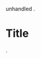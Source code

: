 unhandled
.
# Title
[](ref)
.
<document source="root/test.md">
    <section ids="title" names="title">
        <title>
            Title
        <paragraph>
            <reference refuri="ref">

<src>/test.md:2: WARNING: Unhandled link URI (prepend with '#' or 'myst:project#'?): 'ref' [myst.invalid_uri]
.

doc_path
.
# Title
[](other.md)
.
<document source="root/test.md">
    <section ids="title" names="title">
        <title>
            Title
        <paragraph>
            <reference classes="myst-doc" internal="True" refuri="other.html">
                Other
.

doc_path_text
.
# Title
[*text*](other.md)
.
<document source="root/test.md">
    <section ids="title" names="title">
        <title>
            Title
        <paragraph>
            <reference classes="myst-doc" internal="True" refuri="other.html">
                <emphasis>
                    text
.

file_path
.
# Title
[](other.txt)
.
<document source="root/test.md">
    <section ids="title" names="title">
        <title>
            Title
        <paragraph>
            <download_reference classes="myst" filename="8b15c0404e301d2ad766e86e4f4e1ffd/other.txt" refdoc="test" reftarget="other.txt">
                <literal classes="xref download">
                    other.txt
.

file_path_text
.
# Title
[*text*](other.txt)
.
<document source="root/test.md">
    <section ids="title" names="title">
        <title>
            Title
        <paragraph>
            <download_reference classes="myst" filename="8b15c0404e301d2ad766e86e4f4e1ffd/other.txt" refdoc="test" reftarget="other.txt">
                <inline classes="xref download">
                    <emphasis>
                        text
.

fragment_local
.
(ref)=
# Title
[](#ref)
.
<document source="root/test.md">
    <target refid="ref">
    <section ids="title ref" names="title ref">
        <title>
            Title
        <paragraph>
            <reference classes="myst-local" internal="True" refid="ref">
                Title
.

fragment_local_text
.
(ref)=
# Title
[*text*](#ref)
.
<document source="root/test.md">
    <target refid="ref">
    <section ids="title ref" names="title ref">
        <title>
            Title
        <paragraph>
            <reference classes="myst-local" internal="True" refid="ref">
                <emphasis>
                    text
.

doc_path_target
.
# Title
[](other.md#ref2)
.
<document source="root/test.md">
    <section ids="title" names="title">
        <title>
            Title
        <paragraph>
            <reference classes="myst-doc" internal="True" refuri="other.html#ref2">
                Other
.

myst_local
.
(ref)=
# Title
[](myst:local#ref)
.
<document source="root/test.md">
    <target refid="ref">
    <section ids="title ref" names="title ref">
        <title>
            Title
        <paragraph>
            <reference classes="myst-local" internal="True" refid="ref">
                Title
.

myst_local_auto
.
(ref)=
# Title
<myst:local#ref>
.
<document source="root/test.md">
    <target refid="ref">
    <section ids="title ref" names="title ref">
        <title>
            Title
        <paragraph>
            <reference classes="myst-local" internal="True" refid="ref">
                Title
.

myst_local_auto_encode
.
# Title
<myst:local#a%20b>
.
<document source="root/test.md">
    <section ids="title" names="title">
        <title>
            Title
        <paragraph>
            <reference classes="myst-local" refuri="#a b">
                myst:local#a b

<src>/test.md:2: WARNING: ref name does not match any known target: 'a b' [myst.ref_missing]
.

myst_local_text
.
(ref)=
# Title
[*text*](myst:local#ref)
.
<document source="root/test.md">
    <target refid="ref">
    <section ids="title ref" names="title ref">
        <title>
            Title
        <paragraph>
            <reference classes="myst-local" internal="True" refid="ref">
                <emphasis>
                    text
.

myst_doc
.
# Title
<myst:doc#other>
.
<document source="root/test.md">
    <section ids="title" names="title">
        <title>
            Title
        <paragraph>
            <reference classes="myst-doc" internal="True" refuri="other.html">
                Other
.

myst_doc_missing
.
# Title
<myst:doc#xxx>
.
<document source="root/test.md">
    <section ids="title" names="title">
        <title>
            Title
        <paragraph>
            <inline classes="myst-ref-error myst-doc">
                myst:doc#xxx

<src>/test.md:2: WARNING: Unknown reference docname 'xxx' [myst.xref_missing]
.

myst_doc_target
.
# Title
<myst:doc?t=ref2#other>
.
<document source="root/test.md">
    <section ids="title" names="title">
        <title>
            Title
        <paragraph>
            <reference classes="myst-doc" internal="True" refuri="other.html#ref2">
                Other
.

myst_doc_target_missing
.
# Title
<myst:doc?t=xxx#other>
.
<document source="root/test.md">
    <section ids="title" names="title">
        <title>
            Title
        <paragraph>
            <inline classes="myst-ref-error myst-doc">
                myst:doc?t=xxx#other

<src>/test.md:2: WARNING: Unknown ref 'xxx' in doc 'other' [myst.xref_missing]
.

myst_project
.
# Title
[](myst:project#index)
.
<document source="root/test.md">
    <section ids="title" names="title">
        <title>
            Title
        <paragraph>
            <reference classes="myst-project" internal="True" reftitle="myst:project:std:doc" refuri="index.html">
                Main
.

myst_project_auto
.
# Title
<myst:project#index>
.
<document source="root/test.md">
    <section ids="title" names="title">
        <title>
            Title
        <paragraph>
            <reference classes="myst-project" internal="True" reftitle="myst:project:std:doc" refuri="index.html">
                Main
.

myst_project_auto_missing
.
# Title
<myst:project#xxx>
.
<document source="root/test.md">
    <section ids="title" names="title">
        <title>
            Title
        <paragraph>
            <inline classes="myst-ref-error myst-project">
                myst:project#xxx

<src>/test.md:2: WARNING: Unmatched target 'local:?:?:xxx' [myst.xref_missing]
.

myst_project_text
.
# Title
[*text*](myst:project#index)
.
<document source="root/test.md">
    <section ids="title" names="title">
        <title>
            Title
        <paragraph>
            <reference classes="myst-project" internal="True" reftitle="myst:project:std:doc" refuri="index.html">
                <emphasis>
                    text
.

myst_project_missing
.
# Title
[*text*](myst:project#xxx)
.
<document source="root/test.md">
    <section ids="title" names="title">
        <title>
            Title
        <paragraph>
            <inline classes="myst-ref-error myst-project">
                <emphasis>
                    text

<src>/test.md:2: WARNING: Unmatched target 'local:?:?:xxx' [myst.xref_missing]
.

myst_project_duplicate
.
(index)=
# Title
[text](myst:project#index)
.
<document source="root/test.md">
    <target refid="index">
    <section ids="title index" names="title index">
        <title>
            Title
        <paragraph>
            <inline classes="myst-ref-error myst-project">
                text

<src>/test.md:3: WARNING: Multiple matches found for target 'local:?:?:index' in 'local:std:label:index','local:std:doc:index' [myst.xref_duplicate]
.

myst_project_label
.
(index)=
# Title
[](myst:project?o=label#index)
.
<document source="root/test.md">
    <target refid="index">
    <section ids="title index" names="title index">
        <title>
            Title
        <paragraph>
            <reference classes="myst-project" internal="True" refid="index" reftitle="myst:project:std:label">
                Title
.

myst_project_pattern
.
(target)=
# Title
[](myst:project?pat#*get)
.
<document source="root/test.md">
    <target refid="target">
    <section ids="title target" names="title target">
        <title>
            Title
        <paragraph>
            <reference classes="myst-project" internal="True" refid="target" reftitle="myst:project:std:label">
                Title
.

myst_inv [LOAD_INV]
.
# Title
[](myst:inv#ref)
.
<document source="root/test.md">
    <section ids="title" names="title">
        <title>
            Title
        <paragraph>
            <reference classes="inv-project-std-label myst-inv" internal="False" reftitle="(in Python)" refuri="https://project.com/index.html#ref">
                Title
.

myst_inv_auto [LOAD_INV]
.
# Title
<myst:inv#ref>
.
<document source="root/test.md">
    <section ids="title" names="title">
        <title>
            Title
        <paragraph>
            <reference classes="inv-project-std-label myst-inv" internal="False" reftitle="(in Python)" refuri="https://project.com/index.html#ref">
                Title
.

myst_inv_text [LOAD_INV]
.
# Title
[*text*](myst:inv#ref)
.
<document source="root/test.md">
    <section ids="title" names="title">
        <title>
            Title
        <paragraph>
            <reference classes="inv-project-std-label myst-inv" internal="False" reftitle="(in Python)" refuri="https://project.com/index.html#ref">
                <emphasis>
                    text
.

myst_inv_missing [LOAD_INV]
.
# Title
[*text*](myst:inv#xxx)
.
<document source="root/test.md">
    <section ids="title" names="title">
        <title>
            Title
        <paragraph>
            <inline classes="myst-ref-error myst-inv">
                <emphasis>
                    text

<src>/test.md:2: WARNING: Unmatched target '?:?:?:xxx' [myst.iref_missing]
.

myst_inv_duplicate [LOAD_INV]
.
# Title
[*text*](myst:inv?pat#*modindex)
.
<document source="root/test.md">
    <section ids="title" names="title">
        <title>
            Title
        <paragraph>
            <inline classes="myst-ref-error myst-inv">
                <emphasis>
                    text

<src>/test.md:2: WARNING: Multiple matches found for target '?:?:?:*modindex' in 'project:std:label:modindex','project:std:label:py-modindex' [myst.iref_duplicate]
.
